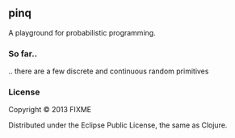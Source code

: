 ## pinq

A playground for probabilistic programming. 

### So far..

.. there are a few discrete and continuous random primitives


### License

Copyright © 2013 FIXME

Distributed under the Eclipse Public License, the same as Clojure.

